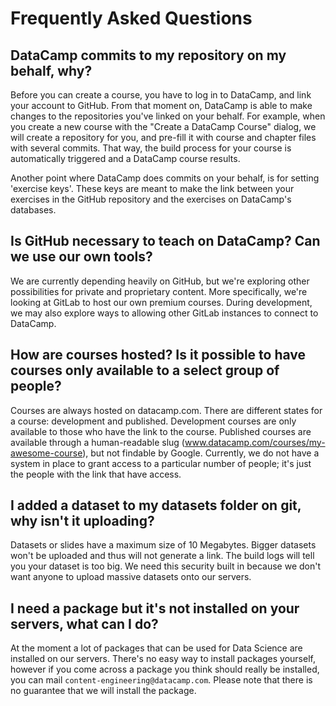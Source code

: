 # Frequently Asked Questions

## DataCamp commits to my repository on my behalf, why?

Before you can create a course, you have to log in to DataCamp, and link your account to GitHub. From that moment on, DataCamp is able to make changes to the repositories you've linked on your behalf. For example, when you create a new course with the "Create a DataCamp Course" dialog, we will create a repository for you, and pre-fill it with course and chapter files with several commits. That way, the build process for your course is automatically triggered and a DataCamp course results.

Another point where DataCamp does commits on your behalf, is for setting 'exercise keys'. These keys are meant to make the link between your exercises in the GitHub repository and the exercises on DataCamp's databases.

## Is GitHub necessary to teach on DataCamp? Can we use our own tools?

We are currently depending heavily on GitHub, but we're exploring other possibilities for private and proprietary content. More specifically, we're looking at GitLab to host our own premium courses. During development, we may also explore ways to allowing other GitLab instances to connect to DataCamp.

## How are courses hosted? Is it possible to have courses only available to a select group of people?

Courses are always hosted on datacamp.com. There are different states for a course: development and published. Development courses are only available to those who have the link to the course. Published courses are available through a human-readable slug (www.datacamp.com/courses/my-awesome-course), but not findable by Google. Currently, we do not have a system in place to grant access to a particular number of people; it's just the people with the link that have access.

## I added a dataset to my datasets folder on git, why isn't it uploading?

Datasets or slides have a maximum size of 10 Megabytes. Bigger datasets won't be uploaded and thus will not generate a link. The build logs will tell you your dataset is too big. We need this security built in because we don't want anyone to upload massive datasets onto our servers.

## I need a package but it's not installed on your servers, what can I do?

At the moment a lot of packages that can be used for Data Science are installed on our servers. There's no easy way to install packages yourself, however if you come across a package you think should really be installed, you can mail `content-engineering@datacamp.com`. Please note that there is no guarantee that we will install the package.



